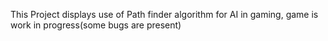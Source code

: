 This Project displays use of Path finder algorithm for AI in gaming, game is work in progress(some bugs are present)
